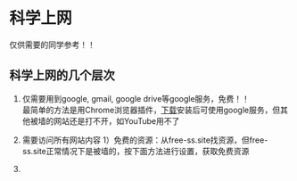 # 科学上网  
仅供需要的同学参考！！  

## 科学上网的几个层次
1. 仅需要用到google, gmail, google drive等google服务，免费！！  
最简单的方法是用Chrome浏览器插件，[下载](https://chrome.zzzmh.cn/info?token=gocklaboggjfkolaknpbhddbaopcepfp)安装后可使用google服务，但其他被墙的网站还是打不开，如YouTube用不了  
2. 需要访问所有网站内容
1）免费的资源：从free-ss.site找资源，但free-ss.site正常情况下是被墙的，按下面方法进行设置，获取免费资源

2. 
